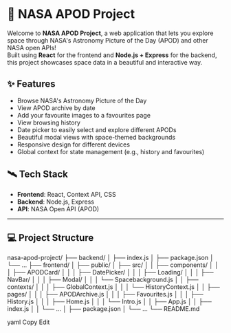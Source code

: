 # 🚀 NASA APOD Project

Welcome to **NASA APOD Project**, a web application that lets you explore space through NASA's Astronomy Picture of the Day (APOD) and other NASA open APIs!  
Built using **React** for the frontend and **Node.js + Express** for the backend, this project showcases space data in a beautiful and interactive way.

## ✨ Features

- Browse NASA's Astronomy Picture of the Day
- View APOD archive by date
- Add your favourite images to a favourites page
- View browsing history
- Date picker to easily select and explore different APODs
- Beautiful modal views with space-themed backgrounds
- Responsive design for different devices
- Global context for state management (e.g., history and favourites)

## 🛰️ Tech Stack

- **Frontend**: React, Context API, CSS
- **Backend**: Node.js, Express
- **API**: NASA Open API (APOD)

---

## 💻 Project Structure
nasa-apod-project/
├── backend/
│ ├── index.js
│ ├── package.json
│ └── ...
├── frontend/
│ ├── public/
│ ├── src/
│ │ ├── components/
│ │ │ ├── APODCard/
│ │ │ ├── DatePicker/
│ │ │ ├── Loading/
│ │ │ ├── NavBar/
│ │ │ ├── Modal/
│ │ │ └── Spacebackground.js
│ │ ├── contexts/
│ │ │ ├── GlobalContext.js
│ │ │ └── HistoryContext.js
│ │ ├── pages/
│ │ │ ├── APODArchive.js
│ │ │ ├── Favourites.js
│ │ │ ├── History.js
│ │ │ ├── Home.js
│ │ │ └── Intro.js
│ │ ├── App.js
│ │ ├── index.js
│ │ └── ...
│ ├── package.json
│ └── ...
└── README.md

yaml
Copy
Edit

